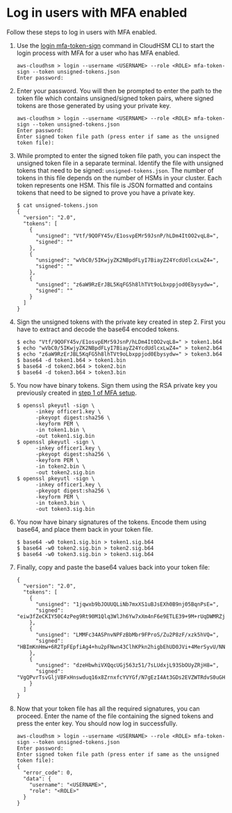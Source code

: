 # Log in users with MFA enabled<a name="login-mfa-cloudhsm-cli"></a>

Follow these steps to log in users with MFA enabled\. 

1. Use the [login mfa\-token\-sign](cloudhsm_cli-login-mfa-token-sign.md) command in CloudHSM CLI to start the login process with MFA for a user who has MFA enabled\.

   ```
   aws-cloudhsm > login --username <USERNAME> --role <ROLE> mfa-token-sign --token unsigned-tokens.json 
   Enter password:
   ```

1. Enter your password\. You will then be prompted to enter the path to the token file which contains unsigned/signed token pairs, where signed tokens are those generated by using your private key\.

   ```
   aws-cloudhsm > login --username <USERNAME> --role <ROLE> mfa-token-sign --token unsigned-tokens.json
   Enter password:
   Enter signed token file path (press enter if same as the unsigned token file):
   ```

1. While prompted to enter the signed token file path, you can inspect the unsigned token file in a separate terminal\. Identify the file with unsigned tokens that need to be signed: `unsigned-tokens.json`\. The number of tokens in this file depends on the number of HSMs in your cluster\. Each token represents one HSM\. This file is JSON formatted and contains tokens that need to be signed to prove you have a private key\.

   ```
   $ cat unsigned-tokens.json
   {
     "version": "2.0",
     "tokens": [
       {
         "unsigned": "Vtf/9QOFY45v/E1osvpEMr59JsnP/hLDm4ItOO2vqL8=",
         "signed": ""
       },
       {
         "unsigned": "wVbC0/5IKwjyZK2NBpdFLyI7BiayZ24YcdUdlcxLwZ4=",
         "signed": ""
       },
       {
         "unsigned": "z6aW9RzErJBL5KqFG5h8lhTVt9oLbxppjod0Ebysydw=",
         "signed": ""
       }
     ]
   }
   ```

1. Sign the unsigned tokens with the private key created in step 2\. First you have to extract and decode the base64 encoded tokens\.

   ```
   $ echo "Vtf/9QOFY45v/E1osvpEMr59JsnP/hLDm4ItOO2vqL8=" > token1.b64
   $ echo "wVbC0/5IKwjyZK2NBpdFLyI7BiayZ24YcdUdlcxLwZ4=" > token2.b64
   $ echo "z6aW9RzErJBL5KqFG5h8lhTVt9oLbxppjod0Ebysydw=" > token3.b64
   $ base64 -d token1.b64 > token1.bin 
   $ base64 -d token2.b64 > token2.bin
   $ base64 -d token3.b64 > token3.bin
   ```

1. You now have binary tokens\. Sign them using the RSA private key you previously created in [step 1 of MFA setup](set-up-mfa-for-cloudhsm-cli.md)\.

   ```
   $ openssl pkeyutl -sign \
         -inkey officer1.key \
         -pkeyopt digest:sha256 \
         -keyform PEM \
         -in token1.bin \
         -out token1.sig.bin
   $ openssl pkeyutl -sign \
         -inkey officer1.key \
         -pkeyopt digest:sha256 \
         -keyform PEM \
         -in token2.bin \
         -out token2.sig.bin
   $ openssl pkeyutl -sign \
         -inkey officer1.key \
         -pkeyopt digest:sha256 \
         -keyform PEM \
         -in token3.bin \
         -out token3.sig.bin
   ```

1. You now have binary signatures of the tokens\. Encode them using base64, and place them back in your token file\.

   ```
   $ base64 -w0 token1.sig.bin > token1.sig.b64
   $ base64 -w0 token2.sig.bin > token2.sig.b64
   $ base64 -w0 token3.sig.bin > token3.sig.b64
   ```

1. Finally, copy and paste the base64 values back into your token file:

   ```
   {
     "version": "2.0",
     "tokens": [
       {
         "unsigned": "1jqwxb9bJOUUQLiNb7mxXS1uBJsEXh0B9nj05BqnPsE=",
         "signed": "eiw3fZeCKIY50C4zPeg9Rt90M1Qlq3WlJh6Yw7xXm4nF6e9ETLE39+9M+rUqDWMRZjaBfaMbg5d9yDkz5p13U7ch2tlF9LoYabsWutkT014KRq/rcYMvFsU9n/Ey/TK0PVaxLN42X+pebV4juwMhN4mK4CzdFAJgM+UGBOj4yB9recpOBB9K8QFSpJZALSEdDgUc/mS1eDq3rU0int6+4NKuLQjpR+LSEIWRZ6g6+MND2vXGskxHjadCQ09L7Tz8VcWjKDbxJcBiGKvkqyozl9zrGo8fA3WHBmwiAgS61Merx77ZGY4PFR37+j/YMSC14prCN15DtMRv2xA1SGSb4w=="
       },
       {
         "unsigned": "LMMFc34ASPnvNPFzBbMbr9FProS/Zu2P8zF/xzk5hVQ=",
         "signed": "HBImKnHmw+6R2TpFEpfiAg4+hu2pFNwn43ClhKPkn2higbEhUD0JVi+4MerSyvU/NN79iWVxDvJ9Ito+jpiRQjTfTGEoIteyuAr1v/Bzh+HjmrO53OQpZaJ/VXGIgApD0myuu/ZGNKQTCSkkL7+V81FG7yR1Nm22jUeGa735zvm/E+cenvZdy0VVx6A7WeWrl3JEKKBweHbi+7BwbaW+PTdCuIRd4Ug76Sy+cFhsvcG1k7cMwDh8MgXzIZ2m1f/hdy2j8qAxORTLlmwyUOYvPYOvUhc+s83hx36QpGwGcD7RA0bPT5OrTx7PHd0N1CL+Wwy91We8yIOFBS6nxo1R7w=="
       },
       {
         "unsigned": "dzeHbwhiVXQqcUGj563z51/7sLUdxjL93SbOUyZRjH8=",
         "signed": "VgQPvrTsvGljVBFxHnswduq16x8ZrnxfcYVYGf/N7gEzI4At3GDs2EVZWTRdvS0uGHdkFYp1apHgJZ7PDVmGcTkIXVD2lFYppcgNlSzkYlftr5EOjqS9ZjYEqgGuB4g//MxaBaRbJai/6BlcE92NIdBusTtreIm3yTpjIXNAVoeRSnkfuw7wZcL96QoklNb1WUuSHw+psUyeIVtIwFMHEfFoRC0t+VhmnlnFnkjGPb9W3Aprw2dRRvFM3R2ZTDvMCiOYDzUCd43GftGq2LfxH3qSD51oFHglHQVOY0jyVzzlAvub5HQdtOQdErIeO0/9dGx5yot07o3xaGl5yQRhwA=="
       }
     ]
   }
   ```

1. Now that your token file has all the required signatures, you can proceed\. Enter the name of the file containing the signed tokens and press the enter key\. You should now log in successfully\.

   ```
   aws-cloudhsm > login --username <USERNAME> --role <ROLE> mfa-token-sign --token unsigned-tokens.json
   Enter password:
   Enter signed token file path (press enter if same as the unsigned token file):
   {
     "error_code": 0,
     "data": {
       "username": "<USERNAME>",
       "role": "<ROLE>"
     }
   }
   ```